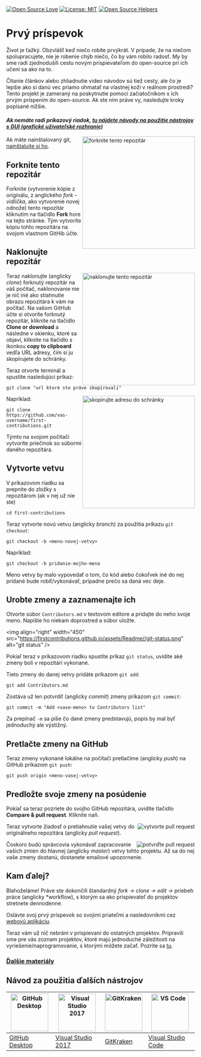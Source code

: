 [![Open Source Love](https://badges.frapsoft.com/os/v1/open-source.svg?v=103)](https://github.com/ellerbrock/open-source-badges/)
[![License: MIT](https://img.shields.io/badge/License-MIT-green.svg)](https://opensource.org/licenses/MIT)
[![Open Source Helpers](https://www.codetriage.com/roshanjossey/first-contributions/badges/users.svg)](https://www.codetriage.com/roshanjossey/first-contributions)

# Prvý príspevok

Život je ťažký. Obzvlášť keď niečo robíte prvýkrát. V prípade, že na niečom spolupracujete, nie je robenie chýb niečo, čo by vám robilo radosť. My by sme radi zjednodušili cestu novým prispievateľom do open-source pri ich učení sa ako na to.

Čítanie článkov alebo zhliadnutie video návodov sú tiež cesty, ale čo je lepšie ako si danú vec priamo ohmatať na vlastnej koži v reálnom prostredí? Tento projekt je zameraný na poskytnutie pomoci začiatočníkom s ich prvým prispením do open-source. Ak ste ním práve vy, nasledujte kroky popísané nižšie.

#### *Ak nemáte radi príkazový riadok, [tu nájdete návody na použitie nástrojov s GUI (grafické užívateľské rozhranie)](#Návod-za-použitie-ďalších-nástrojov)*

<img align="right" width="300" src="https://firstcontributions.github.io/assets/Readme/fork.png" alt="forknite tento repozitár" />

Ak máte nainštalovaný git, [nainštalujte si ho]( https://help.github.com/articles/set-up-git/).

## Forknite tento repozitár

Forknite (vytvorenie kópie z originálu, z anglického *fork* - *vidlička*, ako vytvorenie novej odnože) tento repozitár kliknutím na tlačidlo **Fork** hore na tejto stránke. Tým vytvoríte kópiu tohto repozitára na svojom vlastnom GitHib účte.

## Naklonujte repozitár

<img align="right" width="300" src="https://firstcontributions.github.io/assets/Readme/clone.png" alt="naklonujte tento repozitár" />

Teraz naklonujte (anglicky *clone*) forknutý repozitár na váš počítač, naklonovanie nie je nič iné ako stiahnutie obrazu repozitára k vám na počítač. Na vašom GitHub účte si otvoríte forknutý repozitár, kliknite na tlačidlo **Clone or download** a následne v okienku, ktoré sa objaví, kliknite na tlačidlo s ikonkou **copy to clipboard** vedľa URL adresy, čím si ju skopírujete do schránky.

Teraz otvorte terminál a spustite nasledujúci príkaz:

````
git clone "url ktoré ste práve skopírovali"

````

<img align="right" width="300" src="https://firstcontributions.github.io/assets/Readme/copy-to-clipboard.png" alt="skopírujte adresu do schránky" />

Napríklad:

````
git clone https://github.com/vas-username/first-contributions.git
````

Týmto na svojom počítači vytvoríte priečinok so súbormi daného repozitára.

## Vytvorte vetvu

V príkazovom riadku sa prepnite do zložky s repozitárom (ak v nej už nie ste)

````
cd first-contributions
````

Teraz vytvorte novú vetvu (anglicky *branch*) za použitia príkazu `git checkout`:

````
git checkout -b <meno-novej-vetvy>
````

Napríklad:
````
git checkout -b pridanie-mojho-mena
````

Meno vetvy by malo vypovedať o tom, čo kód alebo čokoľvek iné do nej pridané bude robiť/vykonávať, prípadne prečo sa daná vec deje.

## Urobte zmeny a zaznamenajte ich

Otvorte súbor `Contributors.md` v textovom editore a pridajte do neho svoje meno. Napíšte ho niekam doprostred a súbor uložte.

<img align="right" width="450" ​​src="https://firstcontributions.github.io/assets/Readme//git-status.png" alt="git status" />

Pokiaľ teraz v príkazovom riadku spustíte príkaz `git status`, uvidíte aké zmeny boli v repozitári vykonané.

Tieto zmeny do danej vetvy pridáte príkazom `git add`:

````
git add Contributors.md
````

Zostáva už len potvrdiť (anglicky *commit*) zmeny príkazom `git commit`:

````
git commit -m "Add <vase-meno> to Contributors list"
````

Za prepínač `-m` sa píše čo dané zmeny predstavujú, popis by mal byť jednoduchý ale výstižný.

## Pretlačte zmeny na GitHub

Teraz zmeny vykonané lokálne na počítači pretlačíme (anglicky *push*) na GitHub príkazom `git push`:

````
git push origin <meno-vasej-vetvy>
````

## Predložte svoje zmeny na posúdenie

Pokiaľ sa teraz pozriete do svojho GitHub repozitára, uvidíte tlačidlo **Compare & pull request**. Kliknite naň.

<img style="float: right;" src="https://firstcontributions.github.io/assets/Readme//compare-and-pull.png" alt="vytvorte pull request" />

Teraz vytvorte žiadosť o pretiahnutie vašej vetvy do originálneho repozitára (anglicky *pull request*).

<img style="float: right;" src="https://firstcontributions.github.io/assets/Readme//submit-pull-request.png" alt="potvrďte pull request" />

Čoskoro budú správcovia vykonávať zapracovanie vašich zmien do hlavnej (anglicky *master*) vetvy tohto projektu. Až sa do nej vaše zmeny dostanú, dostanete emailové upozornenie.

## Kam ďalej?

Blahoželáme! Práve ste dokončili štandardný _fork -> clone -> edit ->_ priebeh práce (anglicky *workflow), s ktorým sa ako prispievateľ do projektov stretnete dennodenne.

Oslávte svoj prvý príspevok so svojimi priateľmi a nasledovníkmi cez [webovú aplikáciu](https://firstcontributions.github.io/#social-share).

Teraz vám už nič nebráni v prispievaní do ostatných projektov. Pripravili sme pre vás zoznam projektov, ktoré majú jednoduché záležitosti na vyriešenie/naprogramovanie, s ktorými môžete začať. Pozrite sa [tu](https://firstcontributions.github.io/#project-list).

### [Ďalšie materiály](../additional-material/git_workflow_scenarios/additional-material.md)


## Návod za použitia ďalších nástrojov

|<a href="../github-desktop-tutorial.md"><img alt="GitHub Desktop" src="https://desktop.github.com/images/desktop-icon.svg" width=" 100"></a>|<a href="../github-windows-vs2017-tutorial.md"><img alt="Visual Studio 2017" src="https://upload.wikimedia.org/wikipedia /commons/c/cd/Visual_Studio_2017_Logo.svg" width="100"></a>|<a href="../gitkraken-tutorial.md"><img alt="GitKraken" src="https:/ /firstcontributions.github.io/assets/Readme/gk-icon.png" width="100"></a>|<a href="../github-windows-vs-code-tutorial.md"><img alt="VS Code" src="https://upload.wikimedia.org/wikipedia/commons/1/1c/Visual_Studio_Code_1.35_icon.png" width=100></a>|
|---|---|---|---|
|[GitHub Desktop](../github-desktop-tutorial.md)|[Visual Studio 2017](../github-windows-vs2017-tutorial.md)|[GitKraken](../gitkraken-tutorial.md )|[Visual Studio Code](../github-windows-vs-code-tutorial.md)|